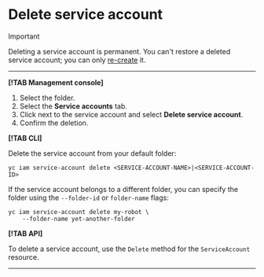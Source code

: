 # Delete service account

> [!IMPORTANT]
>
> Deleting a service account is permanent. You can't restore a deleted service account; you can only [re-create](create.md) it.

---

**[!TAB Management console]**

1. Select the folder.
2. Select the **Service accounts**  tab.
3. Click [](../../../_assets/dots.png) next to the service account and select **Delete service account**.
4. Confirm the deletion.

**[!TAB CLI]**

Delete the service account from your default folder:

```
yc iam service-account delete <SERVICE-ACCOUNT-NAME>|<SERVICE-ACCOUNT-ID>
```

If the service account belongs to a different folder, you can specify the folder using the `--folder-id` or `folder-name` flags:

```
yc iam service-account delete my-robot \
    --folder-name yet-another-folder
```

**[!TAB API]**

To delete a service account, use the `Delete` method for the `ServiceAccount` resource.

---

